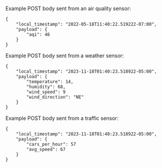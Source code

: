 Example POST body sent from an air quality sensor:
```
{
    "local_timestamp": "2022-05-18T11:40:22.519222-07:00",
    "payload": {
        "aqi": 46
    }
}
```

Example POST body sent from a weather sensor:
```
{
    "local_timestamp": "2023-11-18T01:40:23.518922-05:00",
    "payload": {
        "temperature": 14,
        "humidity": 68,
        "wind_speed": 9
        "wind_direction": "NE"
    }
}
```

Example POST body sent from a traffic sensor:
```
{
    "local_timestamp": "2023-11-18T01:40:23.518922-05:00",
    "payload": {
        "cars_per_hour": 57
        "avg_speed": 67
    }
}
```
